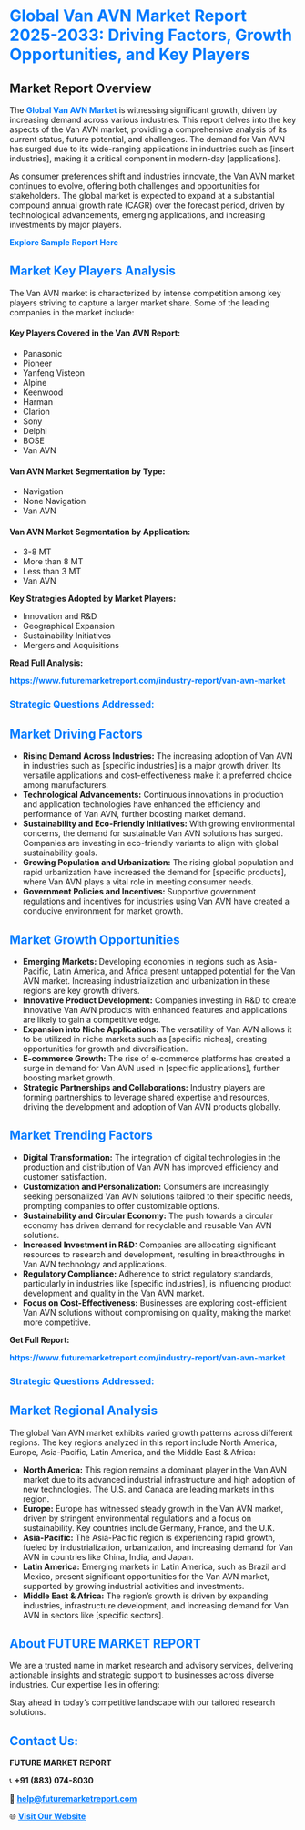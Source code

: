 <h1 style="color: #007BFF;">Global Van AVN Market Report 2025-2033: Driving Factors, Growth Opportunities, and Key Players</h1>

<section id="overview">
<h2>Market Report Overview</h2>
<p>The <a href="https://www.futuremarketreport.com/industry-report/van-avn-market" style="color: #007BFF; text-decoration: none;"><strong>Global Van AVN Market</strong></a> is witnessing significant growth, driven by increasing demand across various industries. This report delves into the key aspects of the Van AVN market, providing a comprehensive analysis of its current status, future potential, and challenges. The demand for Van AVN has surged due to its wide-ranging applications in industries such as [insert industries], making it a critical component in modern-day [applications].</p>
<p>As consumer preferences shift and industries innovate, the Van AVN market continues to evolve, offering both challenges and opportunities for stakeholders. The global market is expected to expand at a substantial compound annual growth rate (CAGR) over the forecast period, driven by technological advancements, emerging applications, and increasing investments by major players.</p>
</section>

<section id="overview">
<p><a href="https://www.futuremarketreport.com/request-sample/reportId=101207" style="color: #007BFF; text-decoration: none;"><strong>Explore Sample Report Here</strong></a></p>
</section>

<section id="key-players">
<h2 style="color: #007BFF;">Market Key Players Analysis</h2>
<p>The Van AVN market is characterized by intense competition among key players striving to capture a larger market share. Some of the leading companies in the market include:</p>
<h4>Key Players Covered in the Van AVN Report:</h4>
<ul><li>Panasonic</li><li>Pioneer</li><li>Yanfeng Visteon</li><li>Alpine</li><li>Keenwood</li><li>Harman</li><li>Clarion</li><li>Sony</li><li>Delphi</li><li>BOSE</li><li>Van AVN</li></ul>
<h4>Van AVN Market Segmentation by Type:</h4>
<ul><li>Navigation</li><li>None Navigation</li><li>Van AVN</li></ul>

<h4>Van AVN Market Segmentation by Application:</h4>
<ul><li>3-8 MT</li><li>More than 8 MT</li><li>Less than 3 MT</li><li>Van AVN</li></ul>
<p><strong>Key Strategies Adopted by Market Players:</strong></p>
<ul>
<li>Innovation and R&D</li>
<li>Geographical Expansion</li>
<li>Sustainability Initiatives</li>
<li>Mergers and Acquisitions</li>
</ul>
</section>

<section>
<p><strong>Read Full Analysis: </strong></p><a href="https://www.futuremarketreport.com/industry-report/van-avn-market" style="color: #007BFF; text-decoration: none;"><strong>https://www.futuremarketreport.com/industry-report/van-avn-market</strong></a>
<h3 style="color: #007BFF;">Strategic Questions Addressed:</h3>
</section>

<section id="driving-factors">
<h2 style="color: #007BFF;">Market Driving Factors</h2>
<ul>
<li><strong>Rising Demand Across Industries:</strong> The increasing adoption of Van AVN in industries such as [specific industries] is a major growth driver. Its versatile applications and cost-effectiveness make it a preferred choice among manufacturers.</li>
<li><strong>Technological Advancements:</strong> Continuous innovations in production and application technologies have enhanced the efficiency and performance of Van AVN, further boosting market demand.</li>
<li><strong>Sustainability and Eco-Friendly Initiatives:</strong> With growing environmental concerns, the demand for sustainable Van AVN solutions has surged. Companies are investing in eco-friendly variants to align with global sustainability goals.</li>
<li><strong>Growing Population and Urbanization:</strong> The rising global population and rapid urbanization have increased the demand for [specific products], where Van AVN plays a vital role in meeting consumer needs.</li>
<li><strong>Government Policies and Incentives:</strong> Supportive government regulations and incentives for industries using Van AVN have created a conducive environment for market growth.</li>
</ul>
</section>

<section id="growth-opportunities">
<h2 style="color: #007BFF;">Market Growth Opportunities</h2>
<ul>
<li><strong>Emerging Markets:</strong> Developing economies in regions such as Asia-Pacific, Latin America, and Africa present untapped potential for the Van AVN market. Increasing industrialization and urbanization in these regions are key growth drivers.</li>
<li><strong>Innovative Product Development:</strong> Companies investing in R&D to create innovative Van AVN products with enhanced features and applications are likely to gain a competitive edge.</li>
<li><strong>Expansion into Niche Applications:</strong> The versatility of Van AVN allows it to be utilized in niche markets such as [specific niches], creating opportunities for growth and diversification.</li>
<li><strong>E-commerce Growth:</strong> The rise of e-commerce platforms has created a surge in demand for Van AVN used in [specific applications], further boosting market growth.</li>
<li><strong>Strategic Partnerships and Collaborations:</strong> Industry players are forming partnerships to leverage shared expertise and resources, driving the development and adoption of Van AVN products globally.</li>
</ul>
</section>

<section id="trending-factors">
<h2 style="color: #007BFF;">Market Trending Factors</h2>
<ul>
<li><strong>Digital Transformation:</strong> The integration of digital technologies in the production and distribution of Van AVN has improved efficiency and customer satisfaction.</li>
<li><strong>Customization and Personalization:</strong> Consumers are increasingly seeking personalized Van AVN solutions tailored to their specific needs, prompting companies to offer customizable options.</li>
<li><strong>Sustainability and Circular Economy:</strong> The push towards a circular economy has driven demand for recyclable and reusable Van AVN solutions.</li>
<li><strong>Increased Investment in R&D:</strong> Companies are allocating significant resources to research and development, resulting in breakthroughs in Van AVN technology and applications.</li>
<li><strong>Regulatory Compliance:</strong> Adherence to strict regulatory standards, particularly in industries like [specific industries], is influencing product development and quality in the Van AVN market.</li>
<li><strong>Focus on Cost-Effectiveness:</strong> Businesses are exploring cost-efficient Van AVN solutions without compromising on quality, making the market more competitive.</li>
</ul>
</section>

<section>
<p><strong>Get Full Report: </strong></p><a href="https://www.futuremarketreport.com/industry-report/van-avn-market" style="color: #007BFF; text-decoration: none;"><strong>https://www.futuremarketreport.com/industry-report/van-avn-market</strong></a>
<h3 style="color: #007BFF;">Strategic Questions Addressed:</h3>
</section>


<section id="regional-analysis">
<h2 style="color: #007BFF;">Market Regional Analysis</h2>
<p>The global Van AVN market exhibits varied growth patterns across different regions. The key regions analyzed in this report include North America, Europe, Asia-Pacific, Latin America, and the Middle East & Africa:</p>
<ul>
<li><strong>North America:</strong> This region remains a dominant player in the Van AVN market due to its advanced industrial infrastructure and high adoption of new technologies. The U.S. and Canada are leading markets in this region.</li>
<li><strong>Europe:</strong> Europe has witnessed steady growth in the Van AVN market, driven by stringent environmental regulations and a focus on sustainability. Key countries include Germany, France, and the U.K.</li>
<li><strong>Asia-Pacific:</strong> The Asia-Pacific region is experiencing rapid growth, fueled by industrialization, urbanization, and increasing demand for Van AVN in countries like China, India, and Japan.</li>
<li><strong>Latin America:</strong> Emerging markets in Latin America, such as Brazil and Mexico, present significant opportunities for the Van AVN market, supported by growing industrial activities and investments.</li>
<li><strong>Middle East & Africa:</strong> The region’s growth is driven by expanding industries, infrastructure development, and increasing demand for Van AVN in sectors like [specific sectors].</li>
</ul>
</section>

<footer>
<h2 style="color: #007BFF;">About FUTURE MARKET REPORT</h2>
<p>We are a trusted name in market research and advisory services, delivering actionable insights and strategic support to businesses across diverse industries. Our expertise lies in offering:</p>

<p>Stay ahead in today’s competitive landscape with our tailored research solutions.</p>

<h2 style="color: #007BFF;">Contact Us:</h2>
<p><strong>FUTURE MARKET REPORT</strong></p>
<p>📞 <strong>+91 (883) 074-8030</strong></p>
<p>📧 <strong><a href="mailto:help@futuremarketreport.com" style="color: #007BFF;">help@futuremarketreport.com</a></strong></p>
<p>🌐 <strong><a href="https://www.futuremarketreport.com/" style="color: #007BFF;">Visit Our Website</a></strong></p>
</footer>